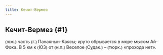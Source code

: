 ```yaml
---
title: Кечит-Вермез
---
```

## Кечит-Вермез {#1}

⦅юж.⦆ часть ⦅г.⦆ Панаянын-Каясы; круто обрывается в море мысом Ай-Фока. В 5 км к ⦅ЮЗ⦆ от ⦅н.п.⦆ Веселое ⦅Судак.⦆ – ⦅тюрк.⦆ «прохода нет».
